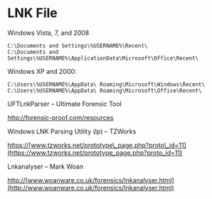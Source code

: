 # LNK File

Windows Vista, 7, and 2008

```text
C:\Documents and Settings\%USERNAME%\Recent\
C:\Documents and Settings\%USERNAME%\ApplicationData\Microsoft\Office\Recent\
```

Windows XP and 2000:

```text
C:\Users\%USERNAME%\AppData\ Roaming\Microsoft\Windows\Recent\
C:\Users\%USERNAME%\AppData\ Roaming\Microsoft\Office\Recent\
```

UFTLnkParser – Ultimate Forensic Tool

[http](http://forensic-proof.com/resources)[://](http://forensic-proof.com/resources)[forensic-proof.com/resources](http://forensic-proof.com/resources)

Windows LNK Parsing Utility \(lp\) – TZWorks

[https](https://www.tzworks.net/prototype_page.php?proto_id=11)[://](https://www.tzworks.net/prototype_page.php?proto_id=11)[www.tzworks.net/prototype\_page.php?proto\_id=11](https://www.tzworks.net/prototype_page.php?proto_id=11)

Lnkanalyser – Mark Woan

[http](http://www.woanware.co.uk/forensics/lnkanalyser.html)[://](http://www.woanware.co.uk/forensics/lnkanalyser.html)[www.woanware.co.uk/forensics/lnkanalyser.html](http://www.woanware.co.uk/forensics/lnkanalyser.html)

